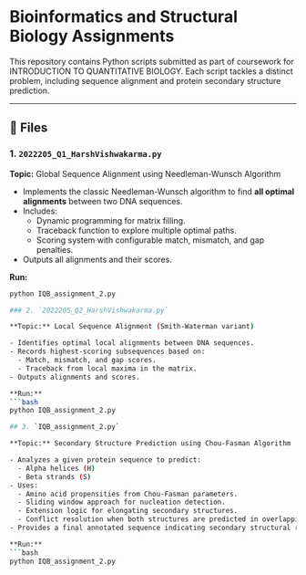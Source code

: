 # Bioinformatics and Structural Biology Assignments

This repository contains Python scripts submitted as part of coursework for INTRODUCTION TO QUANTITATIVE BIOLOGY. Each script tackles a distinct problem, including sequence alignment and protein secondary structure prediction.

---

## 📁 Files

### 1. `2022205_Q1_HarshVishwakarma.py`

**Topic:** Global Sequence Alignment using Needleman-Wunsch Algorithm

- Implements the classic Needleman-Wunsch algorithm to find **all optimal alignments** between two DNA sequences.
- Includes:
  - Dynamic programming for matrix filling.
  - Traceback function to explore multiple optimal paths.
  - Scoring system with configurable match, mismatch, and gap penalties.
- Outputs all alignments and their scores.

**Run:**
```bash
python IQB_assignment_2.py

### 2. `2022205_Q2_HarshVishwakarma.py`

**Topic:** Local Sequence Alignment (Smith-Waterman variant)

- Identifies optimal local alignments between DNA sequences.
- Records highest-scoring subsequences based on:
  - Match, mismatch, and gap scores.
  - Traceback from local maxima in the matrix.
- Outputs alignments and scores.

**Run:**
```bash
python IQB_assignment_2.py

## 3. `IQB_assignment_2.py`

**Topic:** Secondary Structure Prediction using Chou-Fasman Algorithm

- Analyzes a given protein sequence to predict:
  - Alpha helices (H)
  - Beta strands (S)
- Uses:
  - Amino acid propensities from Chou-Fasman parameters.
  - Sliding window approach for nucleation detection.
  - Extension logic for elongating secondary structures.
  - Conflict resolution when both structures are predicted in overlapping regions.
- Provides a final annotated sequence indicating secondary structural regions.

**Run:**
```bash
python IQB_assignment_2.py


